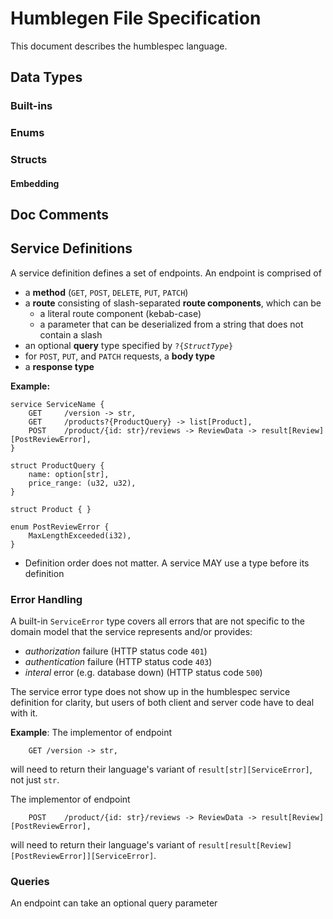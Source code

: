 # Humblegen File Specification

This document describes the humblespec language.

## Data Types

### Built-ins

### Enums

### Structs

#### Embedding

## Doc Comments

## Service Definitions

A service definition defines a set of endpoints.
An endpoint is comprised of
* a **method** (`GET`, `POST`, `DELETE`, `PUT`, `PATCH`)
* a **route** consisting of slash-separated **route components**, which can be
  * a literal route component (kebab-case)
  * a parameter that can be deserialized from a string that does not contain a slash
* an optional **query** type specified by `?{`*`StructType`*`}`
* for `POST`, `PUT`, and `PATCH` requests, a **body type**
* a **response type**

**Example:**

```
service ServiceName {
    GET     /version -> str,
    GET     /products?{ProductQuery} -> list[Product],
    POST    /product/{id: str}/reviews -> ReviewData -> result[Review][PostReviewError],
}

struct ProductQuery {
    name: option[str],
    price_range: (u32, u32),
}

struct Product { }

enum PostReviewError {
    MaxLengthExceeded(i32),
}

```

* Definition order does not matter. A service MAY use a type before its definition

### Error Handling

A built-in `ServiceError` type covers all errors that are not specific to the domain model that the service represents and/or provides:
- *authorization* failure (HTTP status code `401`)
- *authentication* failure (HTTP status code `403`)
- *interal* error (e.g. database down) (HTTP status code `500`)

The service error type does not show up in the humblespec service definition for clarity, but users of both client and server code have to deal with it.

**Example**:
The implementor of endpoint
```
    GET /version -> str,
```
will need to return their language's variant of `result[str][ServiceError]`, not just `str`.

The implementor of endpoint

```
    POST    /product/{id: str}/reviews -> ReviewData -> result[Review][PostReviewError],
```

will need to return their language's variant of `result[result[Review][PostReviewError]][ServiceError]`.


### Queries

An endpoint can take an optional query parameter 
